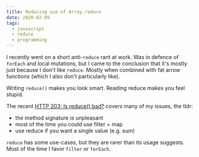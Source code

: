 ```yaml
---
title: Reducing use of Array.reduce
date: 2020-02-09
tags:
  - javascript
  - reduce
  - programming
---
```


I recently went on a short anti-`reduce` rant at work. Was in defence of `forEach` and local mutations, but I came to the conclusion that it's mostly just because I don't like `reduce`. Mostly when combined with fat arrow functions (which I also don't particularly like).

Writing `reduce()` makes you look smart. Reading reduce makes you feel stupid.

The recent [HTTP 203: Is reduce() bad?](https://www.youtube.com/watch?v=qaGjS7-qWzg) covers many of my issues, the tldr:

- the method signature is unpleasant
- most of the time you could use filter + map
- use reduce if you want a single value (e.g. sum)

`reduce` has some use-cases, but they are rarer than its usage suggests. Most of the time I favor `filter` or `forEach`.

